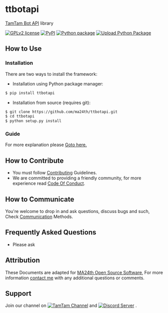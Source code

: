 # ttbotapi
[TamTam Bot API](https://dev.tamtam.chat) library

[![GPLv2 license](https://img.shields.io/badge/LICENSE-GPLv2-red)](https://github.com/ma24th/ttbotapi/blob/master/LICENSE)
[![PyPI](https://img.shields.io/badge/PyPI-v0.3.0-yellow.svg)](https://pypi.org/project/ttbotapi/)
[![Python package](https://github.com/MA24th/ttbotapi/workflows/Python%20package/badge.svg)](https://github.com/MA24th/ttbotapi/actions/workflows/python-package.yml)
[![Upload Python Package](https://github.com/MA24th/ttbotapi/workflows/Upload%20Python%20Package/badge.svg)](https://github.com/MA24th/ttbotapi/actions/workflows/python-publish.yml)

## How to Use
### Installation
There are two ways to install the framework:
* Installation using Python package manager:
```bash
$ pip install ttbotapi
```
* Installation from source (requires git):

```bash
$ git clone https://github.com/ma24th/ttbotapi.git
$ cd ttbotapi
$ python setup.py install
```

### Guide
For more explanation please [Goto here.](https://ma24th.github.io/ttbotapi)


## How to Contribute
- You must follow [Contributing](https://github.com/MA24th/MA24th/blob/main/OpenSource/Software/CONTRIBUTING.md) Guidelines.
- We are committed to providing a friendly community, for more experience read [Code Of Conduct](https://github.com/MA24th/MA24th/blob/main/OpenSource/Software/CODE_OF_CONDUCT.md).


## How to Communicate
You're welcome to drop in and ask questions, 
discuss bugs and such, Check [Communication](https://github.com/MA24th/MA24th/blob/main/OpenSource/Software/COMMUNICATION.md) Methods.


## Frequently Asked Questions
- Please ask


## Attribution
These Documents are adapted for [MA24th Open Source Software](https://github.com/MA24th/MA24th/blob/main/OpenSource/Software/),
For more information [contact me](mailto:ma24th@yahoo.com) with any additional questions or comments.


## Support
Join our channel on [![TamTam Channel](https://img.shields.io/badge/TamTam-Channel-blue.svg)](https://tt.me/ttbotapic)
and [![Discord Server](https://img.shields.io/badge/Discord-Server-blue.svg)](https://discord.gg/g65AqbPK6g) .